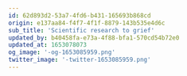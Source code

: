 ```yaml
---
id: 62d893d2-53a7-4fd6-b431-165693b868cd
origin: e137aa84-f4f7-4f1f-8879-143b535e4d6c
sub_title: 'Scientific research to grief'
updated_by: b40458fa-e73a-4f88-bfa1-570cd54b72e0
updated_at: 1653078073
og_image: '-og-1653085959.png'
twitter_image: '-twitter-1653085959.png'
---
```

